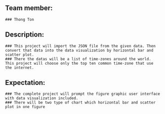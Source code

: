 ## Team member:
    ### Thong Ton
## Description:
    ### This project will import the JSON file from the given data. Then convert that data into the data visualization by horizontal bar and scatter plot.
    ### There the datas will be a list of time-zones around the world. This project will choose only the top ten common time-zone that use the internet.
## Expectation:
    ### The complete project will prompt the figure graphic user interface with data visualization included.
    ### There will be two type of chart which horizontal bar and scatter plot in one figure

